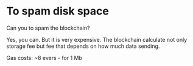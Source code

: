 # To spam disk space

Can you to spam the blockchain?

Yes, you can. But it is very expensive. The blockchain calculate not only storage fee but fee that depends on how much data sending.

Gas costs: ~8 evers - for 1 Mb
